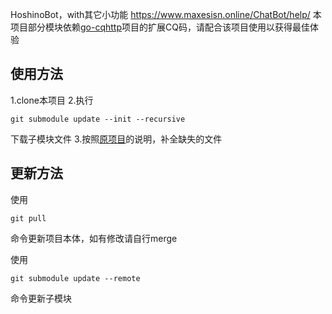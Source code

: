 HoshinoBot，with其它小功能
https://www.maxesisn.online/ChatBot/help/
本项目部分模块依赖[go-cqhttp](https://github.com/Mrs4s/go-cqhttp)项目的扩展CQ码，请配合该项目使用以获得最佳体验

## 使用方法
1.clone本项目
2.执行
```
git submodule update --init --recursive
```
下载子模块文件
3.按照[原项目](https://github.com/Ice-Cirno/HoshinoBot)的说明，补全缺失的文件

## 更新方法
使用
```
git pull
```
命令更新项目本体，如有修改请自行merge

使用
```
git submodule update --remote
```
命令更新子模块
